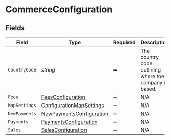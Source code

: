 # CommerceConfiguration


## Fields

| Field                                                                       | Type                                                                        | Required                                                                    | Description                                                                 |
| --------------------------------------------------------------------------- | --------------------------------------------------------------------------- | --------------------------------------------------------------------------- | --------------------------------------------------------------------------- |
| `CountryCode`                                                               | *string*                                                                    | :heavy_minus_sign:                                                          | The country code outlining where the company is based.                      |
| `Fees`                                                                      | [FeesConfiguration](../../Models/Shared/FeesConfiguration.md)               | :heavy_minus_sign:                                                          | N/A                                                                         |
| `MapSettings`                                                               | [ConfigurationMapSettings](../../Models/Shared/ConfigurationMapSettings.md) | :heavy_minus_sign:                                                          | N/A                                                                         |
| `NewPayments`                                                               | [NewPaymentsConfiguration](../../Models/Shared/NewPaymentsConfiguration.md) | :heavy_minus_sign:                                                          | N/A                                                                         |
| `Payments`                                                                  | [PaymentsConfiguration](../../Models/Shared/PaymentsConfiguration.md)       | :heavy_minus_sign:                                                          | N/A                                                                         |
| `Sales`                                                                     | [SalesConfiguration](../../Models/Shared/SalesConfiguration.md)             | :heavy_minus_sign:                                                          | N/A                                                                         |